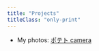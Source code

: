 ```yaml
---
title: "Projects"
titleClass: "only-print"
---
```


- My photos: [ポテト camera][photos]

[photos]: https://photos.app.goo.gl/H7bp4sdnDGMxJViMA
